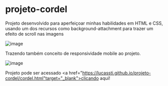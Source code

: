 # projeto-cordel
Projeto desenvolvido para aperfeiçoar minhas habilidades em HTML e CSS, usando um dos recursos como background-attachment para trazer um efeito de scroll nas imagens<br>

![image](https://github.com/Lucassti/projeto-cordel/assets/60820690/69d08f66-6153-44f4-9ab6-197e1ee61fff)

Trazendo também conceito de responsividade mobile ao projeto.

![image](https://github.com/Lucassti/projeto-cordel/assets/60820690/b15fc510-247e-4cc2-9910-8742ce4303f9)

Projeto pode ser acessado <a href="https://lucassti.github.io/projeto-cordel/cordel.html"target="_blank">clicando aqui!</a>
